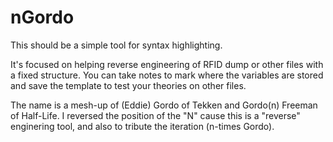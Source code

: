 # nGordo
This should be a simple tool for syntax highlighting.

It's focused on helping reverse engineering of RFID dump or other files with a fixed structure.
You can take notes to mark where the variables are stored and save the template to test your theories on other files.

The name is a mesh-up of (Eddie) Gordo of Tekken and Gordo(n) Freeman of Half-Life.
I reversed the position of the "N" cause this is a "reverse" enginering tool, and also to tribute the iteration (n-times Gordo).
